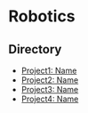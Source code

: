 # Robotics

## Directory

* [Project1: Name](https://github.com/xlabcba/Robotics/tree/master/)
* [Project2: Name](https://github.com/xlabcba/Robotics/tree/master/)
* [Project3: Name](https://github.com/xlabcba/Robotics/tree/master/)
* [Project4: Name](https://github.com/xlabcba/Robotics/tree/master/)
